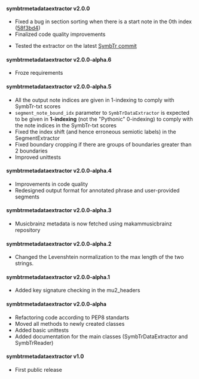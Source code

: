 #### symbtrmetadataextractor v2.0.0
- Fixed a bug in section sorting  when there is a start note in the 0th index ([58f3bd4](https://github.com/sertansenturk/symbtrdataextractor/commit/58f3bd413b548c11a7144a603afa42bad654a347))
- Finalized code quality improvements
* Tested the extractor on the latest [SymbTr commit](https://github.com/MTG/SymbTr/commit/37bfb44fdf6fc3eb95acfe3ef484caefb4627f94)

#### symbtrmetadataextractor v2.0.0-alpha.6
- Froze requirements

#### symbtrmetadataextractor v2.0.0-alpha.5
- All the output note indices are given in 1-indexing to comply with SymbTr-txt scores
- ```segment_note_bound_idx``` parameter to ```SymbTrDataExtractor``` is expected to be given in **1-indexing** (not the "Pythonic" 0-indexing) to comply with the note indices in the SymbTr-txt scores
- Fixed the index shift (and hence erroneous semiotic labels) in the SegmentExtractor
- Fixed boundary cropping if there are groups of boundaries greater than 2 boundaries
- Improved unittests

#### symbtrmetadataextractor v2.0.0-alpha.4
 - Improvements in code quality
 - Redesigned output format for annotated phrase and user-provided segments

#### symbtrmetadataextractor v2.0.0-alpha.3
 - Musicbrainz metadata is now fetched using makammusicbrainz repository

#### symbtrmetadataextractor v2.0.0-alpha.2
 - Changed the Levenshtein normalization to the max length of the two strings.

#### symbtrmetadataextractor v2.0.0-alpha.1
 - Added key signature checking in the mu2_headers

#### symbtrmetadataextractor v2.0.0-alpha
 - Refactoring code according to PEP8 standarts
 - Moved all methods to newly created classes
 - Added basic unittests
 - Added documentation for the main classes (SymbTrDataExtractor and SymbTrReader)

#### symbtrmetadataextractor v1.0
 - First public release
